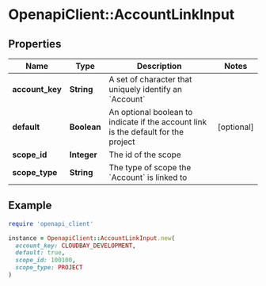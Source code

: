 # OpenapiClient::AccountLinkInput

## Properties

| Name | Type | Description | Notes |
| ---- | ---- | ----------- | ----- |
| **account_key** | **String** | A set of character that uniquely identify an &#x60;Account&#x60; |  |
| **default** | **Boolean** | An optional boolean to indicate if the account link is the default for the project | [optional] |
| **scope_id** | **Integer** | The id of the scope |  |
| **scope_type** | **String** | The type of scope the &#x60;Account&#x60; is linked to |  |

## Example

```ruby
require 'openapi_client'

instance = OpenapiClient::AccountLinkInput.new(
  account_key: CLOUDBAY_DEVELOPMENT,
  default: true,
  scope_id: 100100,
  scope_type: PROJECT
)
```

